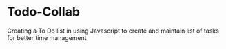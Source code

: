 # Todo-Collab
Creating a To Do list in using Javascript to create and maintain list of tasks for better time management
